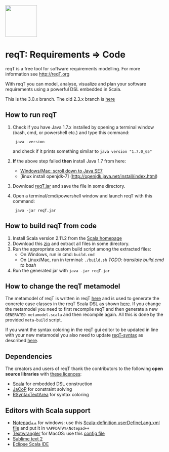 <img src="http://reqt.org/reqT.jpg" width="100"> 

reqT: Requirements => Code
==========================
reqT is a free tool for software requirements modelling. For more information see http://reqT.org 

With reqT you can model, analyse, visualize and plan your software requirements using a powerful DSL embedded in Scala.

This is the 3.0.x branch. The old 2.3.x branch is [here](https://github.com/reqT/reqT/tree/2.3.x)

How to run reqT
---------------

1. Check if you have Java 1.7.x installed by opening a terminal window (bash, cmd, or powershell etc.) and type this command:

        java -version 
    
     and check if it prints something similar to `java version "1.7.0_65"`
     
2. **If** the above step failed **then** install Java 1.7 from here: 
    * [Windows/Mac: scroll down to Java SE7](http://www.oracle.com/technetwork/java/javase/downloads) 
    * [linux install openjdk-7] (http://openjdk.java.net/install/index.html) 

3. Download [reqT.jar](http://reqT.org/reqT.jar) and save the file in some directory. 
 
4. Open a terminal/cmd/powershell window and launch reqT with this command: 
    
        java -jar reqT.jar

 
How to build reqT from code
---------------------------

1. Install Scala version 2.11.2 from the [Scala homepage](http://scala-lang.org/download/2.11.2.html)
2. Download this [zip](https://github.com/reqT/reqT/archive/3.0.x.zip) and extract all files in some directory.
3. Run the appropriate custom build script among the extracted files:
    * On Windows, run in cmd: `build.cmd`
    * On Linux/Mac, run in terminal:  `./build.sh` *TODO: translate build.cmd to bash*   
4. Run the generated jar with `java -jar reqT.jar`

How to change the reqT metamodel
--------------------------------

The metamodel of reqT is written in reqT [here](https://github.com/reqT/reqT/blob/3.0.x/src/reqT/meta.scala) and is used to generate the concrete case classes in the reqT Scala DSL as shown [here](https://github.com/reqT/reqT/blob/3.0.x/src/reqT/GENERATED-metamodel.scala). If you change the metamodel you need to first recompile reqT and then generate a new `GENERATED-metamodel.scala` and then recompile again. All this is done by the provided `meta-build` script. 

If you want the syntax coloring in the reqT gui editor to be updated in line with your new metamodel you also need to update [reqT-syntax](https://github.com/reqT/reqT-syntax) as described [here](https://github.com/reqT/reqT-syntax/blob/master/README.md).   

Dependencies 
-------------

The creators and users of reqT thank the contributors to the following **open source libraries** with [these licences](https://github.com/reqT/reqT/tree/3.0.x/licences):
* [Scala](http://www.scala-lang.org/) for embedded DSL construction
* [JaCoP](http://sourceforge.net/projects/jacop-solver/) for constraint solving
* [RSyntaxTextArea](http://fifesoft.com/rsyntaxtextarea/) for syntax coloring

Editors with Scala support
--------------------------
* [Notepad++](http://notepad-plus-plus.org/) for windows: use this [Scala-definition userDefineLang.xml file](http://www.reqt.org/download/userDefineLang.xml) and put it in `%APPDATA%\Notepad++`
* [Textwrangler](http://www.barebones.com/products/textwrangler/) for MacOS: use this [config file](https://github.com/scala/scala-dist/tree/master/tool-support/src/textwrangler) 
* [Sublime text 2](http://www.sublimetext.com/2)
* [Eclipse Scala IDE](http://scala-ide.org/)